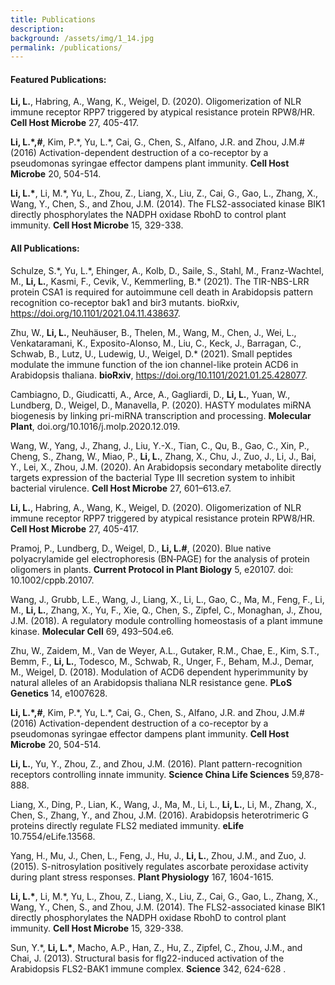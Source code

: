 ```yaml
---
title: Publications
description:   
background: /assets/img/1_14.jpg
permalink: /publications/
---
```




#### Featured Publications:

**Li, L.**, Habring, A., Wang, K., Weigel, D. (2020). Oligomerization of NLR immune receptor RPP7 triggered by atypical resistance protein RPW8/HR. **Cell Host Microbe** 27, 405-417.

**Li, L.\*,\#**, Kim, P.\*, Yu, L.\*, Cai, G., Chen, S., Alfano, J.R. and Zhou, J.M.\# (2016) Activation-dependent destruction of a co-receptor by a pseudomonas syringae effector dampens plant immunity. **Cell Host Microbe** 20, 504-514.

**Li, L.\***, Li, M.\*, Yu, L., Zhou, Z., Liang, X., Liu, Z., Cai, G., Gao, L., Zhang, X., Wang, Y., Chen, S., and Zhou, J.M. (2014). The FLS2-associated kinase BIK1 directly phosphorylates the NADPH oxidase RbohD to control plant immunity. **Cell Host Microbe** 15, 329-338.
 
 
 
#### All Publications:
Schulze, S.\*, Yu, L.\*, Ehinger, A., Kolb, D., Saile, S., Stahl, M., Franz-Wachtel, M., **Li, L.**, Kasmi, F., Cevik, V., Kemmerling, B.* (2021). The TIR-NBS-LRR protein CSA1 is required for autoimmune cell death in Arabidopsis pattern recognition co-receptor bak1 and bir3 mutants. bioRxiv, https://doi.org/10.1101/2021.04.11.438637.

Zhu, W., **Li, L.**, Neuhäuser, B., Thelen, M., Wang, M., Chen, J., Wei, L., Venkataramani, K., Exposito-Alonso, M., Liu, C., Keck, J., Barragan, C., Schwab, B., Lutz, U., Ludewig, U., Weigel, D.* (2021). Small peptides modulate the immune function of the ion channel-like protein ACD6 in Arabidopsis thaliana. **bioRxiv**, https://doi.org/10.1101/2021.01.25.428077.

Cambiagno, D., Giudicatti, A., Arce, A., Gagliardi, D., **Li, L.**, Yuan, W., Lundberg, D., Weigel, D., Manavella, P. (2020). HASTY modulates miRNA biogenesis by linking pri-miRNA transcription and processing. **Molecular Plant**, doi.org/10.1016/j.molp.2020.12.019.

Wang, W., Yang, J., Zhang, J., Liu, Y.-X., Tian, C., Qu, B., Gao, C., Xin, P., Cheng, S., Zhang, W., Miao, P., **Li, L.**, Zhang, X., Chu, J., Zuo, J., Li, J., Bai, Y., Lei, X., Zhou, J.M. (2020). An Arabidopsis secondary metabolite directly targets expression of the bacterial Type III secretion system to inhibit bacterial virulence. **Cell Host Microbe** 27, 601–613.e7.

**Li, L.**, Habring, A., Wang, K., Weigel, D. (2020). Oligomerization of NLR immune receptor RPP7 triggered by atypical resistance protein RPW8/HR. **Cell Host Microbe** 27, 405-417.

Pramoj, P., Lundberg, D., Weigel, D., **Li, L.\#**, (2020). Blue native polyacrylamide gel electrophoresis (BN‐PAGE) for the analysis of protein oligomers in plants. **Current Protocol in Plant Biology** 5, e20107. doi: 10.1002/cppb.20107.

Wang, J., Grubb, L.E., Wang, J., Liang, X., Li, L., Gao, C., Ma, M., Feng, F., Li, M., **Li, L.**, Zhang, X., Yu, F., Xie, Q., Chen, S., Zipfel, C., Monaghan, J., Zhou, J.M. (2018). A regulatory module controlling homeostasis of a plant immune kinase. **Molecular Cell** 69, 493–504.e6.

Zhu, W., Zaidem, M., Van de Weyer, A.L., Gutaker, R.M., Chae, E., Kim, S.T., Bemm, F., **Li, L.**, Todesco, M., Schwab, R., Unger, F., Beham, M.J., Demar, M., Weigel, D. (2018). Modulation of ACD6 dependent hyperimmunity by natural alleles of an Arabidopsis thaliana NLR resistance gene. **PLoS Genetics** 14, e1007628.

**Li, L.\*,\#**, Kim, P.\*, Yu, L.\*, Cai, G., Chen, S., Alfano, J.R. and Zhou, J.M.# (2016) Activation-dependent destruction of a co-receptor by a pseudomonas syringae effector dampens plant immunity. **Cell Host Microbe** 20, 504-514.

**Li, L.**, Yu, Y., Zhou, Z., and Zhou, J.M. (2016). Plant pattern-recognition receptors controlling innate immunity. **Science China Life Sciences** 59,878-888.

Liang, X., Ding, P., Lian, K., Wang, J., Ma, M., Li, L., **Li, L.**, Li, M., Zhang, X., Chen, S., Zhang, Y., and Zhou, J.M. (2016). Arabidopsis heterotrimeric G proteins directly regulate FLS2 mediated immunity. **eLife** 10.7554/eLife.13568.

Yang, H., Mu, J., Chen, L., Feng, J., Hu, J., **Li, L.**, Zhou, J.M., and Zuo, J. (2015). S-nitrosylation positively regulates ascorbate peroxidase activity during plant stress responses. **Plant Physiology** 167, 1604-1615.

**Li, L.\***, Li, M.\*, Yu, L., Zhou, Z., Liang, X., Liu, Z., Cai, G., Gao, L., Zhang, X., Wang, Y., Chen, S., and Zhou, J.M. (2014). The FLS2-associated kinase BIK1 directly phosphorylates the NADPH oxidase RbohD to control plant immunity. **Cell Host Microbe** 15, 329-338.

Sun, Y.\*, **Li, L.\***, Macho, A.P., Han, Z., Hu, Z., Zipfel, C., Zhou, J.M., and Chai, J. (2013). Structural basis for flg22-induced activation of the Arabidopsis FLS2-BAK1 immune complex. **Science** 342, 624-628 .
